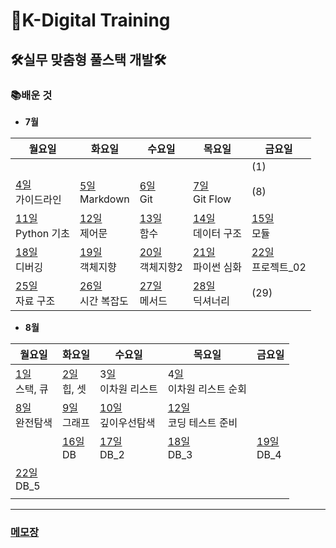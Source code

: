 # 🏫K-Digital Training



## 🛠실무 맞춤형 풀스택 개발🛠



### 📚배운 것

- **7월**

| 월요일                                            | 화요일                                          | 수요일                                         | 목요일                                           | 금요일                                           |
| ------------------------------------------------- | ----------------------------------------------- | ---------------------------------------------- | ------------------------------------------------ | ------------------------------------------------ |
|                                                   |                                                 |                                                |                                                  | (1)                                              |
| [4일](./class/220704/README.md)  <br>가이드라인   | [5일](./class/220705/README.md)<br>Markdown     | [6일](./class/220706/README.md)<br>Git         | [7일](./class/220707/README.md)<br/>Git Flow     | (8)                                              |
| [11일](./class/220711/README.md) <br/>Python 기초 | [12일](./class/220712/README.md) <br/>제어문    | [13일  ](./class/220713/README.md)<br/>함수    | [14일](./class/220714/README.md)<br/>데이터 구조 | [15일](./class/220715/README.md)<br/>모듈        |
| [18일](./class/220718/README.md)<br/>디버깅       | [19일](./class/220719/README.md)<br/>객체지향   | [20일](./class/220720/README.md)<br/>객체지향2 | [21일](./class/220721/README.md)<br/>파이썬 심화 | [22일](./class/220722/README.md)<br/>프로젝트_02 |
| [25일](./class/220725/README.md)<br/>자료 구조    | [26일](./class/220726/README.md)<br>시간 복잡도 | [27일](./class/220727/README.md)<br>메서드     | [28일](./class/220728/README.md)<br>딕셔너리     | (29)                                             |



- **8월**

| 월요일                                       | 화요일                                     | 수요일                                            | 목요일                                                 | 금요일                                    |
| -------------------------------------------- | ------------------------------------------ | ------------------------------------------------- | ------------------------------------------------------ | ----------------------------------------- |
| [1일](./class/220801/README.md)<br/>스택, 큐 | [2일](./class/220802/README.md)<br/>힙, 셋 | 3[일](./class/220803/README.md)<br/>이차원 리스트 | 4[일](./class/220804/README.md)<br/>이차원 리스트 순회 |                                           |
| [8일](./class/220808/README.md)<br/>완전탐색 | [9일](./class/220809/README.md)<br/>그래프 | [10일](./class/220810/README.md)<br/>깊이우선탐색 | [12일](./class/220811/README.md)<br/>코딩 테스트 준비  |                                           |
|                                              | [16일](./class/220816/README.md)<br/>DB    | [17일](./class/220817/README.md)<br/>DB_2         | [18일](./class/220818/README.md)<br/>DB_3              | [19일](./class/220819/README.md)<br/>DB_4 |
| [22일](./class/220822/README.md)<br/>DB_5    |                                            |                                                   |                                                        |                                           |
|                                              |                                            |                                                   |                                                        |                                           |

---

### [메모장](memo.md)
